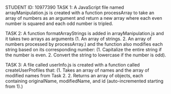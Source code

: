 STUDENT ID: 10977390
TASK 1: A JavaScript file named arrayManipulation.js is created with a function processArray to take an array of numbers as an argument and return a new array where each even number is squared and each odd number
is tripled.

TASK 2: A function formatArrayStrings is added in arrayManipulation.js and it takes two arrays as arguments (1. An array of strings. 2. An array of numbers processed by processArray.) and the function also modifies each string based on its corresponding number: (1. Capitalize the entire string if the number is even. 2. Convert the string to lowercase if the number is odd).

TASK 3: A file called userInfo.js is created with a function called createUserProfiles that: (1. Takes an array of names and the array of modified names from Task 2. 2. Returns an array of objects, each containing originalName, modifiedName,
and id (auto-incremented starting from 1).)
